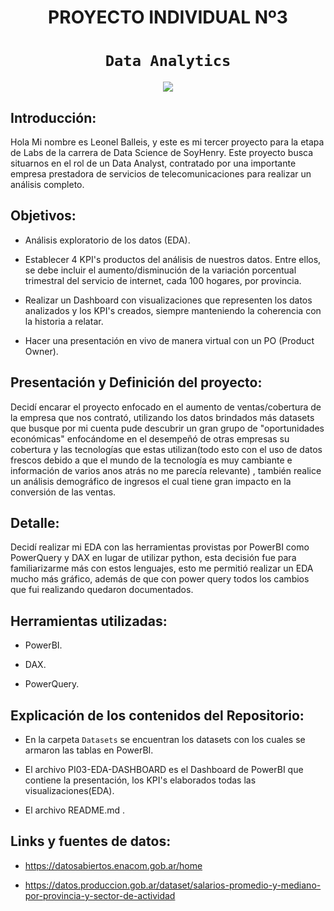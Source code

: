 # <h1 align=center> **PROYECTO INDIVIDUAL Nº3** </h1>

# <h1 align=center>**`Data Analytics`**</h1>

<p align="center">
<img src="https://img.freepik.com/vector-gratis/ilustracion-concepto-analisis_114360-1119.jpg?w=2000"   
>
</p>

## Introducción:

Hola  Mi nombre es Leonel Balleis, y este es mi tercer proyecto para la etapa de Labs de la carrera de Data Science de SoyHenry. Este proyecto busca situarnos en el rol de un Data Analyst, contratado por una importante empresa prestadora de servicios de telecomunicaciones para realizar un análisis completo.

## Objetivos: 

+ Análisis exploratorio de los datos (EDA).

+ Establecer 4 KPI's productos del análisis de nuestros datos. Entre ellos, se debe incluir el aumento/disminución de la variación porcentual trimestral del servicio de internet, cada 100 hogares, por provincia.

+ Realizar un Dashboard con visualizaciones que representen los datos analizados y los KPI's creados, siempre manteniendo la coherencia con la historia a relatar.

+ Hacer una presentación en vivo de manera virtual con un PO (Product Owner).

## Presentación y Definición del proyecto:

Decidí encarar el proyecto enfocado en el aumento de ventas/cobertura de la empresa que nos contrató, utilizando los datos brindados más datasets que busque por mi cuenta pude descubrir un gran grupo de "oportunidades económicas" enfocándome en el desempeñó de otras empresas su cobertura y las tecnologías que estas utilizan(todo esto con el uso de datos frescos debido a que el mundo de la tecnología es muy cambiante e información de varios anos atrás no me parecía relevante) , también realice un análisis demográfico de ingresos el cual tiene gran impacto en la conversión de las ventas.

## Detalle:

Decidí realizar mi EDA con las herramientas provistas por PowerBI como PowerQuery y DAX en lugar de utilizar python, esta decisión fue para familiarizarme más con estos lenguajes, esto me permitió realizar un EDA mucho más gráfico, además de que con power query todos los cambios que fui realizando quedaron documentados.

## Herramientas utilizadas:

+ PowerBI. 

+ DAX. 

+ PowerQuery. 

## Explicación de los contenidos del Repositorio:

+ En la carpeta `Datasets` se encuentran los datasets con los cuales se armaron las tablas en PowerBI.

+ El archivo PI03-EDA-DASHBOARD es el Dashboard de PowerBI que contiene la presentación, los KPI's elaborados todas las visualizaciones(EDA).

+ El archivo README.md .

## Links y fuentes de datos:

+ https://datosabiertos.enacom.gob.ar/home

+ https://datos.produccion.gob.ar/dataset/salarios-promedio-y-mediano-por-provincia-y-sector-de-actividad

